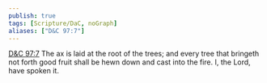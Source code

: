 ```yaml
---
publish: true
tags: [Scripture/DaC, noGraph]
aliases: ["D&C 97:7"]
---
```

[D&C 97:7](https://churchofjesuschrist.org/study/scriptures/dc-testament/dc/97?lang=eng&id=p7#p7) The ax is laid at the root of the trees; and every tree that bringeth not forth good fruit shall be hewn down and cast into the fire. I, the Lord, have spoken it.
